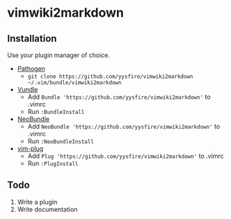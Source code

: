 # vimwiki2markdown

## Installation

Use your plugin manager of choice.

- [Pathogen](https://github.com/tpope/vim-pathogen)
  - `git clone https://github.com/yysfire/vimwiki2markdown ~/.vim/bundle/vimwiki2markdown`
- [Vundle](https://github.com/gmarik/vundle)
  - Add `Bundle 'https://github.com/yysfire/vimwiki2markdown'` to .vimrc
  - Run `:BundleInstall`
- [NeoBundle](https://github.com/Shougo/neobundle.vim)
  - Add `NeoBundle 'https://github.com/yysfire/vimwiki2markdown'` to .vimrc
  - Run `:NeoBundleInstall`
- [vim-plug](https://github.com/junegunn/vim-plug)
  - Add `Plug 'https://github.com/yysfire/vimwiki2markdown'` to .vimrc
  - Run `:PlugInstall`

## Todo

1. Write a plugin
2. Write documentation
